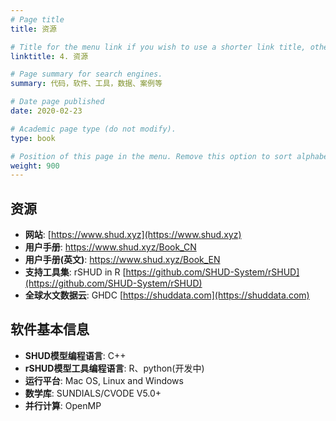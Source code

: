 ```yaml
---
# Page title
title: 资源

# Title for the menu link if you wish to use a shorter link title, otherwise remove this option.
linktitle: 4. 资源

# Page summary for search engines.
summary: 代码，软件、工具，数据、案例等

# Date page published
date: 2020-02-23

# Academic page type (do not modify).
type: book

# Position of this page in the menu. Remove this option to sort alphabetically.
weight: 900
---
```




## 资源

- **网站**: [https://www.shud.xyz](https://www.shud.xyz)
- **用户手册**: [https://www.shud.xyz/Book_CN<i class="fas fa-external-link-alt"></i>](/Book_CN)
- **用户手册(英文)**: [https://www.shud.xyz/Book_EN<i class="fas fa-external-link-alt"></i>](/Book_EN)
- **支持工具集**: rSHUD in R [https://github.com/SHUD-System/rSHUD](https://github.com/SHUD-System/rSHUD)
- **全球水文数据云**: GHDC [https://shuddata.com](https://shuddata.com)

## 软件基本信息

- **SHUD模型编程语言**: C++
- **rSHUD模型工具编程语言**: R、python(开发中)
- **运行平台**: Mac OS, Linux and Windows
- **数学库**:  SUNDIALS/CVODE V5.0+
- **并行计算**: OpenMP

